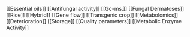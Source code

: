 [[Essential oils]]
[[Antifungal activity]]
[[Gc-ms.]]
[[Fungal Dermatoses]]
[[Rice]]
[[Hybrid]]
[[Gene flow]]
[[Transgenic crop]]
[[Metabolomics]]
[[Deterioration]]
[[Storage]]
[[Quality parameters]]
[[Metabolic Enzyme Activity]]
